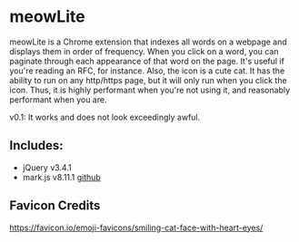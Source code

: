 # meowLite

meowLite is a Chrome extension that indexes all words on a webpage and displays them in order of frequency. When you click on a word, you can paginate through each appearance of that word on the page. It's useful if you're reading an RFC, for instance. Also, the icon is a cute cat. It has the ability to run on any http/https page, but it will only run when you click the icon. Thus, it is highly performant when you're not using it, and reasonably performant when you are.

v0.1: It works and does not look exceedingly awful.

## Includes:

* jQuery v3.4.1 
* mark.js v8.11.1 [github](https://github.com/julmot/mark.js/)

## Favicon Credits

https://favicon.io/emoji-favicons/smiling-cat-face-with-heart-eyes/